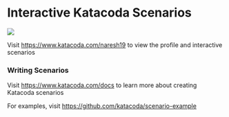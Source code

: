 # Interactive Katacoda Scenarios

[![](http://shields.katacoda.com/katacoda/naresh19/count.svg)](https://www.katacoda.com/naresh19 "Get your profile on Katacoda.com")

Visit https://www.katacoda.com/naresh19 to view the profile and interactive scenarios

### Writing Scenarios
Visit https://www.katacoda.com/docs to learn more about creating Katacoda scenarios

For examples, visit https://github.com/katacoda/scenario-example
